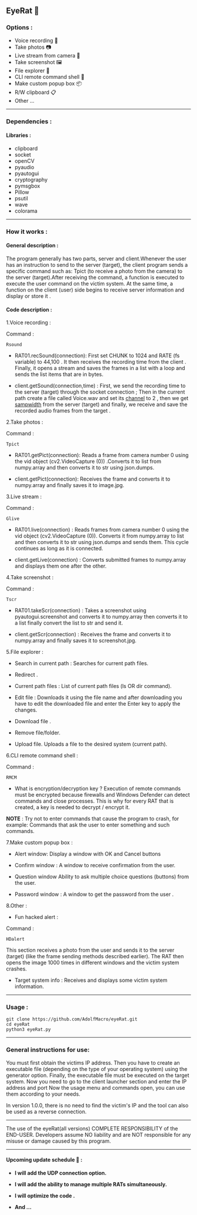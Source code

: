 ## EyeRat 🐁
### Options :

- Voice recording 🎤
- Take photos 📷
- Live stream from camera 👀
- Take screenshot 🖼️
- File explorer 📁
- CLI remote command shell 🚀
- Make custom popup box 📦
- R/W clipboard 📋
- Other ...
-------
###  Dependencies :
#### Libraries :
- clipboard
- socket
- openCV
- pyaudio
- pyautogui
- cryptography
- pymsgbox
- Pillow
- psutil
- wave
- colorama
-------
### How it works :
#### General description :
The program generally has two parts, server and client.Whenever the user has an instruction to send to the server (target), the client program sends a specific command such as: Tpict (to receive a photo from the camera) to the server (target).After receiving the command, a function is executed to execute the user command on the victim system.  At the same time, a function on the client (user) side begins to receive server information and display or store it .

#### Code description :

1.Voice recording :


Command :
```
Rsound
```

- RAT01.recSound(connection):
First set CHUNK to 1024 and RATE (fs variable) to 44,100 . It then receives the recording time from the client . Finally, it opens a stream and saves the frames in a list with a loop and sends the list items that are in bytes.


 -  client.getSound(connection,time) :
First, we send the recording time to the server (target) through the socket connection ; Then in the current path create a file called Voice.wav and set its [channel](https://www.wildlifeacoustics.com/resources/faqs/what-is-an-audio-channel "channel") to 2 , then we get [sampwidth](https://www.phonetik.uni-muenchen.de/forschung/BITS/TP1/Cookbook/node62.html "sampwidth") from the server (target) and finally, we receive and save the recorded audio frames from the target .



2.Take photos :


Command :
```
Tpict
```

- RAT01.getPict(connection):
Reads a frame from camera number 0 using the vid object (cv2.VideoCapture (0)) .Converts it to list from numpy.array and then converts it to str using json.dumps.

- client.getPict(connection):
Receives the frame and converts it to numpy.array and finally saves it to image.jpg.


3.Live stream :


Command :
```
Glive
```

- RAT01.live(connection) :
Reads frames from camera number 0 using the vid object (cv2.VideoCapture (0)). Converts it from numpy.array to list and then converts it to str using json.dumps and sends them.
This cycle continues as long as it is connected.

- client.getLive(connection) :
Converts submitted frames to numpy.array and displays them one after the other.

4.Take screenshot :


Command :
```
Tscr
```

- RAT01.takeScr(connection) :
Takes a screenshot using pyautogui.screenshot and converts it to numpy.array then converts it to a list finally convert the list to str and send it.

- client.getScr(connection) :
Receives the frame and converts it to numpy.array and finally saves it to screenshot.jpg.

5.File explorer :


- Search in current path :
Searches for current path files.

- Redirect .

-  Current path files :
List of  current path files (ls OR dir command).

- Edit file :
Downloads it using the file name and after downloading you have to edit the downloaded file and enter the Enter key to apply the changes.

- Download file .

- Remove file/folder.

- Upload file.
Uploads a file to the desired system (current path).


6.CLI remote command shell :


Command :
```
RMCM
```

- What is encryption/decryption key ?
Execution of remote commands must be encrypted because firewalls and Windows Defender can detect commands and close processes.
This is why for every RAT that is created, a key is needed to decrypt / encrypt it.


**NOTE** : Try not to enter commands that cause the program to crash, for example: Commands that ask the user to enter something and such commands.

7.Make custom popup box :



- Alert window:
Display a window with OK and Cancel buttons

- Confirm window :
A window to receive confirmation from the user.

- Question window
Ability to ask multiple choice questions (buttons) from the user.

- Password window :
A window to get the password from the user .

8.Other :


- Fun hacked alert :


Command :
```
HDalert
```
This section receives a photo from the user and sends it to the server (target) (like the frame sending methods described earlier).
The RAT then opens the image 1000 times in different windows and the victim system crashes.

- Target system info :
Receives and displays some victim system information.

-------

### Usage :
```
git clone https://github.com/AdolfMacro/eyeRat.git
cd eyeRat
python3 eyeRat.py
```

-------

### General instructions for use:

You must first obtain the victims IP address.
Then you have to create an executable file (depending on the type of your operating system) using the generator option.
Finally, the executable file must be executed on the target system.
Now you need to go to the client launcher section and enter the IP address and port
Now the usage menu and commands open, you can use them according to your needs.

In version 1.0.0, there is no need to find the victim's IP and the tool can also be used as a reverse connection.

--------
The use of the eyeRat(all versions) COMPLETE RESPONSIBILITY of the END-USER. Developers assume NO liability and are NOT responsible for any misuse or damage caused by this program.

--------

#### Upcoming update schedule 🌱 :

- **I will add the UDP connection option.**

- **I will add the ability to manage multiple RATs simultaneously.**

- **I will optimize the code .**

- **And  ...**

